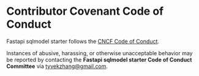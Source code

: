 # Contributor Covenant Code of Conduct

Fastapi sqlmodel starter follows the [CNCF Code of Conduct](https://github.com/cncf/foundation/blob/main/code-of-conduct.md).

Instances of abusive, harassing, or otherwise unacceptable behavior may be reported by contacting
the **Fastapi sqlmodel starter Code of Conduct Committee** via <tyvekzhang@gmail.com>.